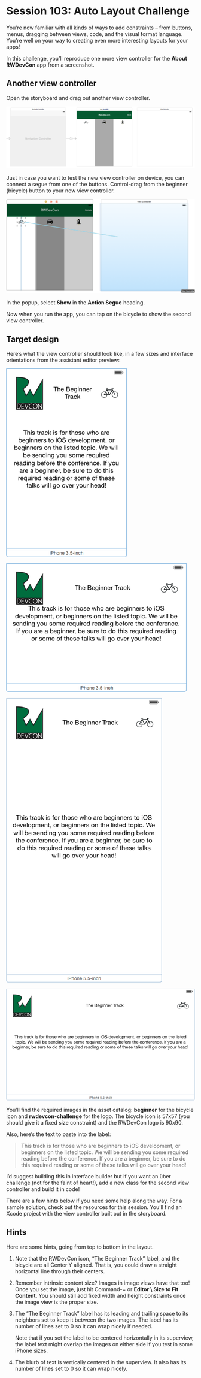 # Session 103: Auto Layout Challenge

You’re now familiar with all kinds of ways to add constraints – from buttons, menus, dragging between views, code, and the visual format language. You’re well on your way to creating even more interesting layouts for your apps!

In this challenge, you’ll reproduce one more view controller for the **About RWDevCon** app from a screenshot.


## Another view controller

Open the storyboard and drag out another view controller.


![](assets/challenge-vc.png)
 
Just in case you want to test the new view controller on device, you can connect a segue from one of the buttons. Control-drag from the beginner (bicycle) button to your new view controller.


![](assets/challenge-segue.png)

In the popup, select **Show** in the **Action Segue** heading.


Now when you run the app, you can tap on the bicycle to show the second view controller.


## Target design

Here’s what the view controller should look like, in a few sizes and interface orientations from the assistant editor preview:

![](assets/challenge-sample1.png)

![](assets/challenge-sample2.png)

![](assets/challenge-sample3.png)

![](assets/challenge-sample4.png)

You’ll find the required images in the asset catalog: **beginner** for the bicycle icon and **rwdevcon-challenge** for the logo. The bicycle icon is 57x57 (you should give it a fixed size constraint) and the RWDevCon logo is 90x90.

Also, here’s the text to paste into the label:

> This track is for those who are beginners to iOS development, or beginners on the listed topic. We will be sending you some required reading before the conference. If you are a beginner, be sure to do this required reading or some of these talks will go over your head!

I’d suggest building this in interface builder but if you want an über challenge (not for the faint of heart!), add a new class for the second view controller and build it in code!

There are a few hints below if you need some help along the way. For a sample solution, check out the resources for this session. You’ll find an Xcode project with the view controller built out in the storyboard.

## Hints

Here are some hints, going from top to bottom in the layout.

1. Note that the RWDevCon icon, “The Beginner Track” label, and the bicycle are all Center Y aligned. That is, you could draw a straight horizontal line through their centers.

2. Remember intrinsic content size? Images in image views have that too! Once you set the image, just hit Command-= or **Editor \ Size to Fit Content**. You should still add fixed width and height constraints once the image view is the proper size.

3. The “The Beginner Track” label has its leading and trailing space to its neighbors set to keep it between the two images. The label has its number of lines set to 0 so it can wrap nicely if needed.

    Note that if you set the label to be centered horizontally in its superview, the label text might overlap the images on either side if you test in some iPhone sizes.

4. The blurb of text is vertically centered in the superview. It also has its number of lines set to 0 so it can wrap nicely.

